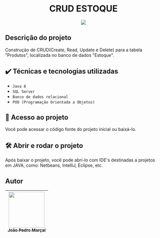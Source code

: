 <h1 align="center"> CRUD ESTOQUE </h1>

<p align="center">
<img src="http://img.shields.io/static/v1?label=STATUS&message=EM%20DESENVOLVIMENTO&color=GREEN&style=for-the-badge"/>
</p>

## Descrição do projeto
Construção de CRUD(Create, Read, Update e Delete) para a tabela "Produtos", localizada no banco de dados "Estoque".

## ✔️ Técnicas e tecnologias utilizadas
- ``Java 8``
- ``SQL Server``
- ``Banco de dados relacional``
- ``POO (Programação Orientada a Objetos)``

## 📁 Acesso ao projeto
Você pode acessar o código fonte do projeto inicial ou baixá-lo.

## 🛠️ Abrir e rodar o projeto
Após baixar o projeto, você pode abri-lo com IDE's destinadas a projetos em JAVA, como: Netbeans, IntelliJ, Eclipse, etc.

## Autor

|[<img src="https://avatars.githubusercontent.com/u/99026927?s=400&u=8af9b0b055009437730ee6e048a8dfae0a4dc216&v=4" width=115><br><sub>João Pedro Marçal</sub>](https://github.com/MarcalDev) |
| :---: |

